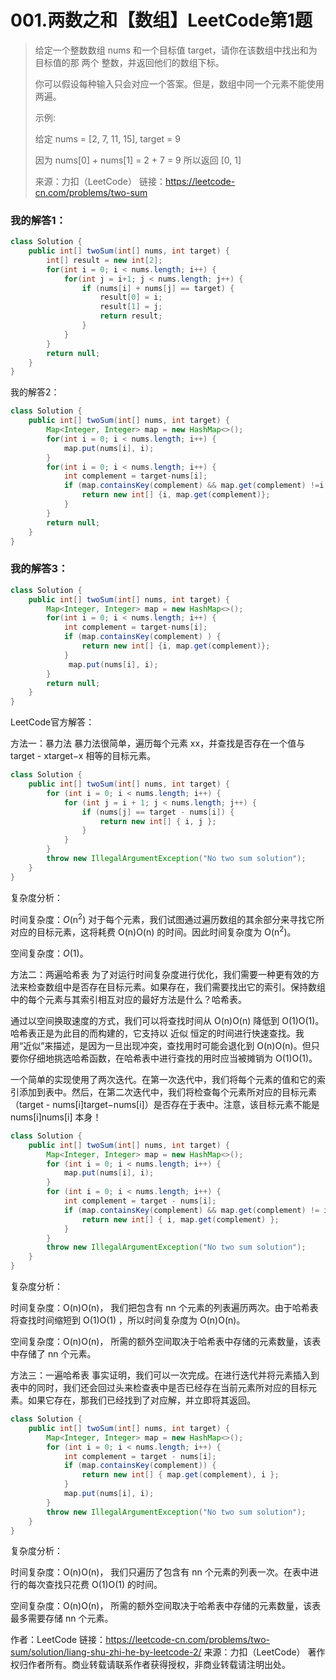 # 001.两数之和【数组】LeetCode第1题

> 给定一个整数数组 nums 和一个目标值 target，请你在该数组中找出和为目标值的那 两个 整数，并返回他们的数组下标。
>
> 你可以假设每种输入只会对应一个答案。但是，数组中同一个元素不能使用两遍。
>
> 示例:
>
> 给定 nums = [2, 7, 11, 15], target = 9
>
> 因为 nums[0] + nums[1] = 2 + 7 = 9
> 所以返回 [0, 1]
>
> 来源：力扣（LeetCode）
> 链接：https://leetcode-cn.com/problems/two-sum



### 我的解答1：

``` JAVA
class Solution {
    public int[] twoSum(int[] nums, int target) {
        int[] result = new int[2];
        for(int i = 0; i < nums.length; i++) {
            for(int j = i+1; j < nums.length; j++) {
                if (nums[i] + nums[j] == target) {
                    result[0] = i;
                    result[1] = j;
                    return result;
                }
            }
        }
        return null;
    }
}
```

我的解答2：

``` JAVA
class Solution {
    public int[] twoSum(int[] nums, int target) {
        Map<Integer, Integer> map = new HashMap<>();
        for(int i = 0; i < nums.length; i++) {
            map.put(nums[i], i);
        }
        for(int i = 0; i < nums.length; i++) {
			int complement = target-nums[i];
            if (map.containsKey(complement) && map.get(complement) !=i ) {
                return new int[] {i, map.get(complement)};
            }
        }
        return null;
    }
}
```

### 我的解答3：

``` java
class Solution {
    public int[] twoSum(int[] nums, int target) {
        Map<Integer, Integer> map = new HashMap<>();
        for(int i = 0; i < nums.length; i++) {
			int complement = target-nums[i];
            if (map.containsKey(complement) ) {
                return new int[] {i, map.get(complement)};
            }
             map.put(nums[i], i);
        }
        return null;
    }
}
```





LeetCode官方解答：

方法一：暴力法
暴力法很简单，遍历每个元素 xx，并查找是否存在一个值与 target - xtarget−x 相等的目标元素。

```Java
class Solution {
    public int[] twoSum(int[] nums, int target) {
        for (int i = 0; i < nums.length; i++) {
            for (int j = i + 1; j < nums.length; j++) {
                if (nums[j] == target - nums[i]) {
                    return new int[] { i, j };
                }
            }
        }
        throw new IllegalArgumentException("No two sum solution");
    }
}
```

复杂度分析：

时间复杂度：*O*(n<sup>2</sup>)
对于每个元素，我们试图通过遍历数组的其余部分来寻找它所对应的目标元素，这将耗费 O(n)O(n) 的时间。因此时间复杂度为 O(n<sup>2</sup>)。

空间复杂度：*O*(1)。

方法二：两遍哈希表
为了对运行时间复杂度进行优化，我们需要一种更有效的方法来检查数组中是否存在目标元素。如果存在，我们需要找出它的索引。保持数组中的每个元素与其索引相互对应的最好方法是什么？哈希表。

通过以空间换取速度的方式，我们可以将查找时间从 O(n)O(n) 降低到 O(1)O(1)。哈希表正是为此目的而构建的，它支持以 近似 恒定的时间进行快速查找。我用“近似”来描述，是因为一旦出现冲突，查找用时可能会退化到 O(n)O(n)。但只要你仔细地挑选哈希函数，在哈希表中进行查找的用时应当被摊销为 O(1)O(1)。

一个简单的实现使用了两次迭代。在第一次迭代中，我们将每个元素的值和它的索引添加到表中。然后，在第二次迭代中，我们将检查每个元素所对应的目标元素（target - nums[i]target−nums[i]）是否存在于表中。注意，该目标元素不能是 nums[i]nums[i] 本身！

```Java
class Solution {
    public int[] twoSum(int[] nums, int target) {
        Map<Integer, Integer> map = new HashMap<>();
        for (int i = 0; i < nums.length; i++) {
            map.put(nums[i], i);
        }
        for (int i = 0; i < nums.length; i++) {
            int complement = target - nums[i];
            if (map.containsKey(complement) && map.get(complement) != i) {
                return new int[] { i, map.get(complement) };
            }
        }
        throw new IllegalArgumentException("No two sum solution");
    }
}
```



复杂度分析：

时间复杂度：O(n)O(n)，
我们把包含有 nn 个元素的列表遍历两次。由于哈希表将查找时间缩短到 O(1)O(1) ，所以时间复杂度为 O(n)O(n)。

空间复杂度：O(n)O(n)，
所需的额外空间取决于哈希表中存储的元素数量，该表中存储了 nn 个元素。

方法三：一遍哈希表
事实证明，我们可以一次完成。在进行迭代并将元素插入到表中的同时，我们还会回过头来检查表中是否已经存在当前元素所对应的目标元素。如果它存在，那我们已经找到了对应解，并立即将其返回。

```Java
class Solution {
    public int[] twoSum(int[] nums, int target) {
        Map<Integer, Integer> map = new HashMap<>();
        for (int i = 0; i < nums.length; i++) {
            int complement = target - nums[i];
            if (map.containsKey(complement)) {
                return new int[] { map.get(complement), i };
            }
            map.put(nums[i], i);
        }
        throw new IllegalArgumentException("No two sum solution");
    }
}
```

复杂度分析：

时间复杂度：O(n)O(n)，
我们只遍历了包含有 nn 个元素的列表一次。在表中进行的每次查找只花费 O(1)O(1) 的时间。

空间复杂度：O(n)O(n)，
所需的额外空间取决于哈希表中存储的元素数量，该表最多需要存储 nn 个元素。

作者：LeetCode
链接：https://leetcode-cn.com/problems/two-sum/solution/liang-shu-zhi-he-by-leetcode-2/
来源：力扣（LeetCode）
著作权归作者所有。商业转载请联系作者获得授权，非商业转载请注明出处。